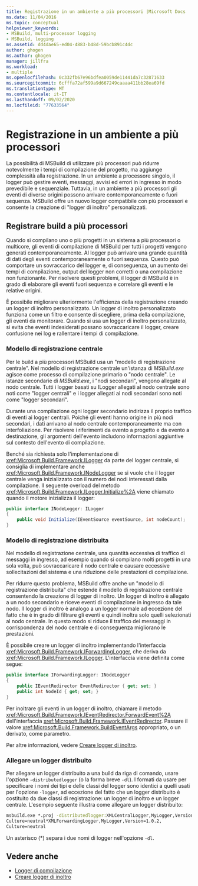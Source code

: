 ```yaml
---
title: Registrazione in un ambiente a più processori |Microsoft Docs
ms.date: 11/04/2016
ms.topic: conceptual
helpviewer_keywords:
- MSBuild, multi-processor logging
- MSBuild, logging
ms.assetid: dd4dae65-ed04-4883-b48d-59bcb891c4dc
author: ghogen
ms.author: ghogen
manager: jillfra
ms.workload:
- multiple
ms.openlocfilehash: 0c332fb67e96bdfea0059de11441da7c32871633
ms.sourcegitcommit: 6cfffa72af599a9d667249caaaa411bb28ea69fd
ms.translationtype: MT
ms.contentlocale: it-IT
ms.lasthandoff: 09/02/2020
ms.locfileid: "77633564"
---
```

# <a name="logging-in-a-multi-processor-environment"></a>Registrazione in un ambiente a più processori

La possibilità di MSBuild di utilizzare più processori può ridurre notevolmente i tempi di compilazione del progetto, ma aggiunge complessità alla registrazione. In un ambiente a processore singolo, il logger può gestire eventi, messaggi, avvisi ed errori in ingresso in modo prevedibile e sequenziale. Tuttavia, in un ambiente a più processori gli eventi di diverse origini possono arrivare contemporaneamente o fuori sequenza. MSBuild offre un nuovo logger compatibile con più processori e consente la creazione di "logger di inoltro" personalizzati.

## <a name="log-multiple-processor-builds"></a>Registrare build a più processori

Quando si compilano uno o più progetti in un sistema a più processori o multicore, gli eventi di compilazione di MSBuild per tutti i progetti vengono generati contemporaneamente. Al logger può arrivare una grande quantità di dati degli eventi contemporaneamente o fuori sequenza. Questo può comportare un sovraccarico del logger e, di conseguenza, un aumento dei tempi di compilazione, output del logger non corretti o una compilazione non funzionante. Per risolvere questi problemi, il logger di MSBuild è in grado di elaborare gli eventi fuori sequenza e correlare gli eventi e le relative origini.

È possibile migliorare ulteriormente l'efficienza della registrazione creando un logger di inoltro personalizzato. Un logger di inoltro personalizzato funziona come un filtro e consente di scegliere, prima della compilazione, gli eventi da monitorare. Quando si usa un logger di inoltro personalizzato, si evita che eventi indesiderati possano sovraccaricare il logger, creare confusione nei log e rallentare i tempi di compilazione.

### <a name="central-logging-model"></a>Modello di registrazione centrale

Per le build a più processori MSBuild usa un "modello di registrazione centrale". Nel modello di registrazione centrale un'istanza di *MSBuild.exe* agisce come processo di compilazione primario o "nodo centrale". Le istanze secondarie di *MSBuild.exe*, i "nodi secondari", vengono allegate al nodo centrale. Tutti i logger basati su ILogger allegati al nodo centrale sono noti come "logger centrali" e i logger allegati ai nodi secondari sono noti come "logger secondari".

Durante una compilazione ogni logger secondario indirizza il proprio traffico di eventi ai logger centrali. Poiché gli eventi hanno origine in più nodi secondari, i dati arrivano al nodo centrale contemporaneamente ma con interfoliazione. Per risolvere i riferimenti da evento a progetto e da evento a destinazione, gli argomenti dell'evento includono informazioni aggiuntive sul contesto dell'evento di compilazione.

Benché sia richiesta solo l'implementazione di <xref:Microsoft.Build.Framework.ILogger> da parte del logger centrale, si consiglia di implementare anche <xref:Microsoft.Build.Framework.INodeLogger> se si vuole che il logger centrale venga inizializzato con il numero dei nodi interessati dalla compilazione. Il seguente overload del metodo <xref:Microsoft.Build.Framework.ILogger.Initialize%2A> viene chiamato quando il motore inizializza il logger:

```csharp
public interface INodeLogger: ILogger
{
    public void Initialize(IEventSource eventSource, int nodeCount);
}
```

### <a name="distributed-logging-model"></a>Modello di registrazione distribuita

Nel modello di registrazione centrale, una quantità eccessiva di traffico di messaggi in ingresso, ad esempio quando si compilano molti progetti in una sola volta, può sovraccaricare il nodo centrale e causare eccessive sollecitazioni del sistema e una riduzione delle prestazioni di compilazione.

Per ridurre questo problema, MSBuild offre anche un "modello di registrazione distribuita" che estende il modello di registrazione centrale consentendo la creazione di logger di inoltro. Un logger di inoltro è allegato a un nodo secondario e riceve eventi di compilazione in ingresso da tale nodo. Il logger di inoltro è analogo a un logger normale ad eccezione del fatto che è in grado di filtrare gli eventi e quindi inoltra solo quelli selezionati al nodo centrale. In questo modo si riduce il traffico dei messaggi in corrispondenza del nodo centrale e di conseguenza migliorano le prestazioni.

 È possibile creare un logger di inoltro implementando l'interfaccia <xref:Microsoft.Build.Framework.IForwardingLogger>, che deriva da <xref:Microsoft.Build.Framework.ILogger>. L'interfaccia viene definita come segue:

```csharp
public interface IForwardingLogger: INodeLogger
{
    public IEventRedirector EventRedirector { get; set; }
    public int NodeId { get; set; }
}
```

Per inoltrare gli eventi in un logger di inoltro, chiamare il metodo <xref:Microsoft.Build.Framework.IEventRedirector.ForwardEvent%2A> dell'interfaccia <xref:Microsoft.Build.Framework.IEventRedirector>. Passare il valore <xref:Microsoft.Build.Framework.BuildEventArgs> appropriato, o un derivato, come parametro.

Per altre informazioni, vedere [Creare logger di inoltro](../msbuild/creating-forwarding-loggers.md).

### <a name="attaching-a-distributed-logger"></a>Allegare un logger distribuito

Per allegare un logger distribuito a una build da riga di comando, usare l'opzione `-distributedlogger` (o la forma breve `-dl`). I formati da usare per specificare i nomi dei tipi e delle classi del logger sono identici a quelli usati per l'opzione `-logger`, ad eccezione del fatto che un logger distribuito è costituito da due classi di registrazione: un logger di inoltro e un logger centrale. L'esempio seguente illustra come allegare un logger distribuito:

```cmd
msbuild.exe *.proj -distributedlogger:XMLCentralLogger,MyLogger,Version=1.0.2,
Culture=neutral*XMLForwardingLogger,MyLogger,Version=1.0.2,
Culture=neutral
```

Un asterisco (*) separa i due nomi di logger nell'opzione `-dl`.

## <a name="see-also"></a>Vedere anche

- [Logger di compilazione](../msbuild/build-loggers.md)
- [Creare logger di inoltro](../msbuild/creating-forwarding-loggers.md)
